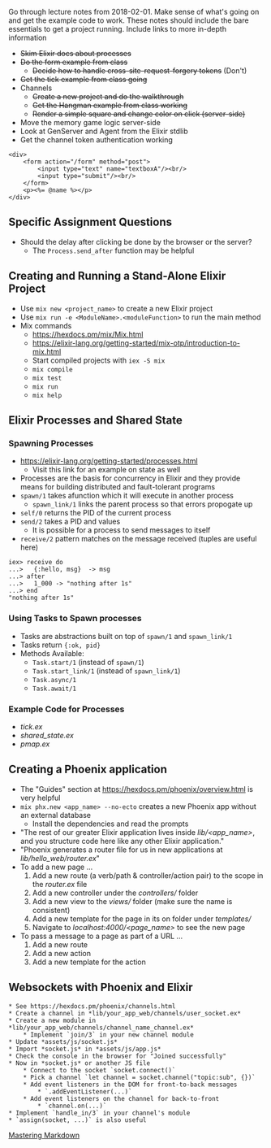 Go through lecture notes from 2018-02-01. Make sense of what's going on and get the example code to work. These notes should include the bare essentials to get a project running. Include links to more in-depth information

* ~~Skim Elixir docs about processes~~
* ~~Do the form example from class~~
    * ~~Decide how to handle cross-site-request-forgery tokens~~ (Don't)
* ~~Get the tick example from class going~~
* Channels
    * ~~Create a new project and do the walkthrough~~
    * ~~Get the Hangman example from class working~~
    * ~~Render a simple square and change color on click (server-side)~~
* Move the memory game logic server-side
* Look at GenServer and Agent from the Elixir stdlib
* Get the channel token authentication working

```
<div>
    <form action="/form" method="post">
        <input type="text" name="textboxA"/><br/>
        <input type="submit"/><br/>
    </form>
    <p><%= @name %></p>
</div>
```

## Specific Assignment Questions
* Should the delay after clicking be done by the browser or the server?
    * The `Process.send_after` function may be helpful

## Creating and Running a Stand-Alone Elixir Project
* Use `mix new <project_name>` to create a new Elixir project
* Use `mix run -e <ModuleName>.<moduleFunction>` to run the main method
* Mix commands
    * https://hexdocs.pm/mix/Mix.html
    * https://elixir-lang.org/getting-started/mix-otp/introduction-to-mix.html
    * Start compiled projects with `iex -S mix`
    * `mix compile`
    * `mix test`
    * `mix run`
    * `mix help`

## Elixir Processes and Shared State
### Spawning Processes
* https://elixir-lang.org/getting-started/processes.html
    * Visit this link for an example on state as well
* Processes are the basis for concurrency in Elixir and they provide means for building distributed and fault-tolerant programs
* `spawn/1` takes afunction which it will execute in another process
    * `spawn_link/1` links the parent process so that errors propogate up
* `self/0` returns the PID of the current process
* `send/2` takes a PID and values
    * It is possible for a process to send messages to itself
* `receive/2` pattern matches on the message received (tuples are useful here)

```
iex> receive do
...>   {:hello, msg}  -> msg
...> after
...>   1_000 -> "nothing after 1s"
...> end
"nothing after 1s"
```

### Using Tasks to Spawn processes
* Tasks are abstractions built on top of `spawn/1` and `spawn_link/1`
* Tasks return `{:ok, pid}`
* Methods Available:
    * `Task.start/1` (instead of `spawn/1`)
    * `Task.start_link/1` (instead of `spawn_link/1`)
    * `Task.async/1`
    * `Task.await/1`

### Example Code for Processes
* _tick.ex_
* _shared_state.ex_
* _pmap.ex_

## Creating a Phoenix application
* The "Guides" section at https://hexdocs.pm/phoenix/overview.html is very helpful
*  `mix phx.new <app_name> --no-ecto` creates a new Phoenix app without an external database
    * Install the dependencies and read the prompts
* "The rest of our greater Elixir application lives inside *lib/<app_name>*, and you structure code here like any other Elixir application."
* "Phoenix generates a router file for us in new applications at *lib/hello_web/router.ex*"
* To add a new page ...
    1. Add a new route (a verb/path & controller/action pair) to the scope in the *router.ex* file
    2. Add a new controller under the *controllers/* folder
    3. Add a new view to the *views/* folder (make sure the name is consistent)
    4. Add a new template for the page in its on folder under *templates/*
    5. Navigate to *localhost:4000/<page_name>* to see the new page
* To pass a message to a page as part of a URL ...
    1. Add a new route
    2. Add a new action
    3. Add a new template for the action

## Websockets with Phoenix and Elixir
    * See https://hexdocs.pm/phoenix/channels.html
    * Create a channel in *lib/your_app_web/channels/user_socket.ex*
    * Create a new module in *lib/your_app_web/channels/channel_name_channel.ex*
        * Implement `join/3` in your new channel module
    * Update *assets/js/socket.js*
    * Import *socket.js* in *assets/js/app.js*
    * Check the console in the browser for "Joined successfully"
    * Now in *socket.js* or another JS file
        * Connect to the socket `socket.connect()`
        * Pick a channel `let channel = socket.channel("topic:sub", {})`
        * Add event listeners in the DOM for front-to-back messages
            * `.addEventListener(...)`
        * Add event listeners on the channel for back-to-front
            * `channel.on(...)`
    * Implement `handle_in/3` in your channel's module
    * `assign(socket, ...)` is also useful

[Mastering Markdown](https://guides.github.com/features/mastering-markdown/)

